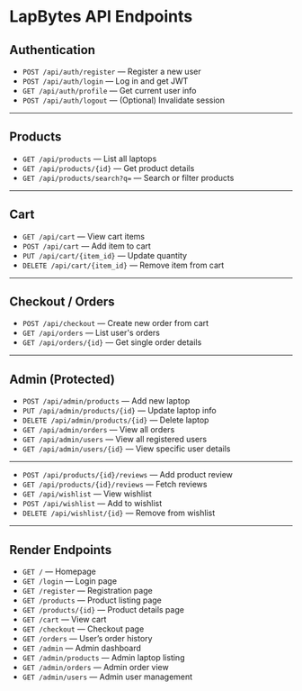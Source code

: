 # LapBytes API Endpoints

##  Authentication
- `POST /api/auth/register` — Register a new user  
- `POST /api/auth/login` — Log in and get JWT  
- `GET /api/auth/profile` — Get current user info  
- `POST /api/auth/logout` — (Optional) Invalidate session

---

##  Products
- `GET /api/products` — List all laptops  
- `GET /api/products/{id}` — Get product details  
- `GET /api/products/search?q=` — Search or filter products

---

##  Cart
- `GET /api/cart` — View cart items  
- `POST /api/cart` — Add item to cart  
- `PUT /api/cart/{item_id}` — Update quantity  
- `DELETE /api/cart/{item_id}` — Remove item from cart

---

##  Checkout / Orders
- `POST /api/checkout` — Create new order from cart  
- `GET /api/orders` — List user's orders  
- `GET /api/orders/{id}` — Get single order details

---

## Admin (Protected)
- `POST /api/admin/products` — Add new laptop  
- `PUT /api/admin/products/{id}` — Update laptop info  
- `DELETE /api/admin/products/{id}` — Delete laptop  
- `GET /api/admin/orders` — View all orders  
- `GET /api/admin/users` — View all registered users  
- `GET /api/admin/users/{id}` — View specific user details

---

- `POST /api/products/{id}/reviews` — Add product review  
- `GET /api/products/{id}/reviews` — Fetch reviews  
- `GET /api/wishlist` — View wishlist  
- `POST /api/wishlist` — Add to wishlist  
- `DELETE /api/wishlist/{id}` — Remove from wishlist


---

## Render Endpoints 
- `GET /` — Homepage  
- `GET /login` — Login page  
- `GET /register` — Registration page  
- `GET /products` — Product listing page  
- `GET /products/{id}` — Product details page  
- `GET /cart` — View cart  
- `GET /checkout` — Checkout page  
- `GET /orders` — User’s order history  
- `GET /admin` — Admin dashboard  
- `GET /admin/products` — Admin laptop listing  
- `GET /admin/orders` — Admin order view  
- `GET /admin/users` — Admin user management  

